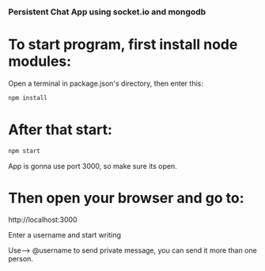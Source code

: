 ### Persistent Chat App using socket.io and mongodb

# To start program, first install node modules:

Open a terminal in package.json's directory, then enter this:

```bash
npm install
```

# After that start:


```bash
npm start
```

App is gonna use port 3000, so make sure its open.

# Then open your browser and go to:

http://localhost:3000


Enter a username and start writing

Use--> @username to send private message, you can send it more than one person.



